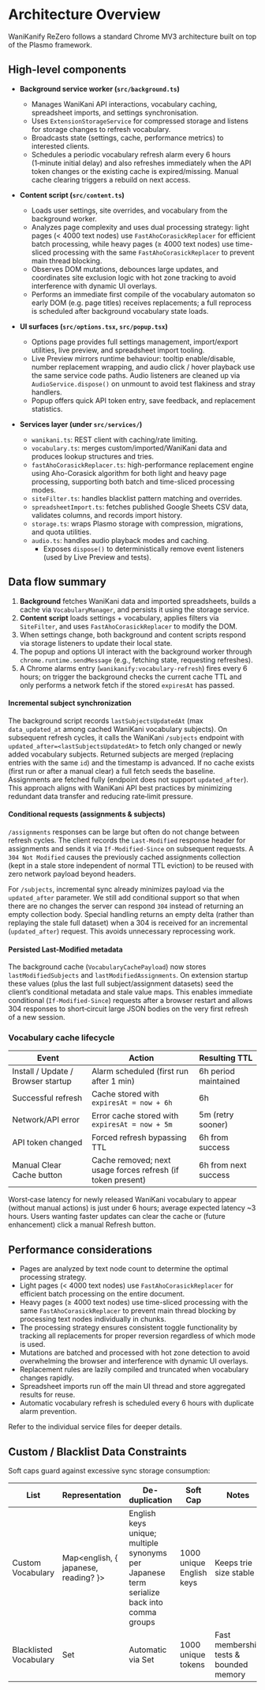 # Architecture Overview

WaniKanify ReZero follows a standard Chrome MV3 architecture built on top of the Plasmo framework.

## High-level components

- **Background service worker (`src/background.ts`)**
  - Manages WaniKani API interactions, vocabulary caching, spreadsheet imports, and settings synchronisation.
  - Uses `ExtensionStorageService` for compressed storage and listens for storage changes to refresh vocabulary.
  - Broadcasts state (settings, cache, performance metrics) to interested clients.
  - Schedules a periodic vocabulary refresh alarm every 6 hours (1‑minute initial delay) and also refreshes immediately when the API token changes or the existing cache is expired/missing. Manual cache clearing triggers a rebuild on next access.

- **Content script (`src/content.ts`)**
  - Loads user settings, site overrides, and vocabulary from the background worker.
  - Analyzes page complexity and uses dual processing strategy: light pages (< 4000 text nodes) use `FastAhoCorasickReplacer` for efficient batch processing, while heavy pages (≥ 4000 text nodes) use time-sliced processing with the same `FastAhoCorasickReplacer` to prevent main thread blocking.
  - Observes DOM mutations, debounces large updates, and coordinates site exclusion logic with hot zone tracking to avoid interference with dynamic UI overlays.
  - Performs an immediate first compile of the vocabulary automaton so early DOM (e.g. page titles) receives replacements; a full reprocess is scheduled after background vocabulary state loads.

- **UI surfaces (`src/options.tsx`, `src/popup.tsx`)**
  - Options page provides full settings management, import/export utilities, live preview, and spreadsheet import tooling.
  - Live Preview mirrors runtime behaviour: tooltip enable/disable, number replacement wrapping, and audio click / hover playback use the same service code paths. Audio listeners are cleaned up via `AudioService.dispose()` on unmount to avoid test flakiness and stray handlers.
  - Popup offers quick API token entry, save feedback, and replacement statistics.

- **Services layer (under `src/services/`)**
  - `wanikani.ts`: REST client with caching/rate limiting.
  - `vocabulary.ts`: merges custom/imported/WaniKani data and produces lookup structures and tries.
  - `fastAhoCorasickReplacer.ts`: high-performance replacement engine using Aho-Corasick algorithm for both light and heavy page processing, supporting both batch and time-sliced processing modes.
  - `siteFilter.ts`: handles blacklist pattern matching and overrides.
  - `spreadsheetImport.ts`: fetches published Google Sheets CSV data, validates columns, and records import history.
  - `storage.ts`: wraps Plasmo storage with compression, migrations, and quota utilities.
  - `audio.ts`: handles audio playback modes and caching.
    - Exposes `dispose()` to deterministically remove event listeners (used by Live Preview and tests).

## Data flow summary

1. **Background** fetches WaniKani data and imported spreadsheets, builds a cache via `VocabularyManager`, and persists it using the storage service.
2. **Content script** loads settings + vocabulary, applies filters via `SiteFilter`, and uses `FastAhoCorasickReplacer` to modify the DOM.
3. When settings change, both background and content scripts respond via storage listeners to update their local state.
4. The popup and options UI interact with the background worker through `chrome.runtime.sendMessage` (e.g., fetching state, requesting refreshes).
5. A Chrome alarms entry (`wanikanify:vocabulary-refresh`) fires every 6 hours; on trigger the background checks the current cache TTL and only performs a network fetch if the stored `expiresAt` has passed.

#### Incremental subject synchronization

The background script records `lastSubjectsUpdatedAt` (max `data_updated_at` among cached WaniKani vocabulary subjects). On subsequent refresh cycles, it calls the WaniKani `/subjects` endpoint with `updated_after=<lastSubjectsUpdatedAt>` to fetch only changed or newly added vocabulary subjects. Returned subjects are merged (replacing entries with the same `id`) and the timestamp is advanced. If no cache exists (first run or after a manual clear) a full fetch seeds the baseline. Assignments are fetched fully (endpoint does not support `updated_after`). This approach aligns with WaniKani API best practices by minimizing redundant data transfer and reducing rate‑limit pressure.

#### Conditional requests (assignments & subjects)

`/assignments` responses can be large but often do not change between refresh cycles. The client records the `Last-Modified` response header for assignments and sends it via `If-Modified-Since` on subsequent requests. A `304 Not Modified` causes the previously cached assignments collection (kept in a stale store independent of normal TTL eviction) to be reused with zero network payload beyond headers.

For `/subjects`, incremental sync already minimizes payload via the `updated_after` parameter. We still add conditional support so that when there are no changes the server can respond `304` instead of returning an empty collection body. Special handling returns an empty delta (rather than replaying the stale full dataset) when a 304 is received for an incremental (`updated_after`) request. This avoids unnecessary reprocessing work.

#### Persisted Last-Modified metadata

The background cache (`VocabularyCachePayload`) now stores `lastModifiedSubjects` and `lastModifiedAssignments`. On extension startup these values (plus the last full subject/assignment datasets) seed the client’s conditional metadata and stale value maps. This enables immediate conditional (`If-Modified-Since`) requests after a browser restart and allows 304 responses to short‑circuit large JSON bodies on the very first refresh of a new session.

### Vocabulary cache lifecycle

| Event | Action | Resulting TTL |
|-------|--------|---------------|
| Install / Update / Browser startup | Alarm scheduled (first run after 1 min) | 6h period maintained |
| Successful refresh | Cache stored with `expiresAt = now + 6h` | 6h |
| Network/API error | Error cache stored with `expiresAt = now + 5m` | 5m (retry sooner) |
| API token changed | Forced refresh bypassing TTL | 6h from success |
| Manual Clear Cache button | Cache removed; next usage forces refresh (if token present) | 6h from next success |

Worst‑case latency for newly released WaniKani vocabulary to appear (without manual actions) is just under 6 hours; average expected latency ~3 hours. Users wanting faster updates can clear the cache or (future enhancement) click a manual Refresh button.

## Performance considerations

- Pages are analyzed by text node count to determine the optimal processing strategy.
- Light pages (< 4000 text nodes) use `FastAhoCorasickReplacer` for efficient batch processing on the entire document.
- Heavy pages (≥ 4000 text nodes) use time-sliced processing with the same `FastAhoCorasickReplacer` to prevent main thread blocking by processing text nodes individually in chunks.
- The processing strategy ensures consistent toggle functionality by tracking all replacements for proper reversion regardless of which mode is used.
- Mutations are batched and processed with hot zone detection to avoid overwhelming the browser and interference with dynamic UI overlays.
- Replacement rules are lazily compiled and truncated when vocabulary changes rapidly.
- Spreadsheet imports run off the main UI thread and store aggregated results for reuse.
- Automatic vocabulary refresh is scheduled every 6 hours with duplicate alarm prevention.

Refer to the individual service files for deeper details.

## Custom / Blacklist Data Constraints

Soft caps guard against excessive sync storage consumption:

| List | Representation | De-duplication | Soft Cap | Notes |
|------|----------------|----------------|----------|-------|
| Custom Vocabulary | Map<english, { japanese, reading? }> | English keys unique; multiple synonyms per Japanese term serialize back into comma groups | 1000 unique English keys | Keeps trie size stable |
| Blacklisted Vocabulary | Set<string> | Automatic via Set | 1000 unique tokens | Fast membership tests & bounded memory |
